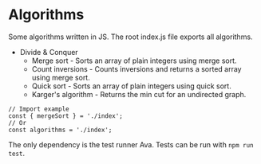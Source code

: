 # Algorithms

Some algorithms written in JS. The root index.js file exports all algorithms.

- Divide & Conquer
  - Merge sort - Sorts an array of plain integers using merge sort.
  - Count inversions - Counts inversions and returns a sorted array using merge sort.
  - Quick sort - Sorts an array of plain integers using quick sort.
  - Karger's algorithm - Returns the min cut for an undirected graph.

```
// Import example
const { mergeSort } = './index';
// Or
const algorithms = './index';
```

The only dependency is the test runner Ava. Tests can be run with `npm run test`.
